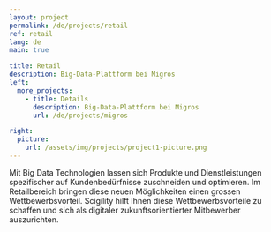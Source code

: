 ```yaml
---
layout: project
permalink: /de/projects/retail
ref: retail
lang: de
main: true

title: Retail
description: Big-Data-Plattform bei Migros
left:
  more_projects:
    - title: Details
      description: Big-Data-Plattform bei Migros
      url: /de/projects/migros

right:
  picture:
    url: /assets/img/projects/project1-picture.png
---
```


Mit Big Data Technologien lassen sich Produkte und Dienstleistungen spezifischer auf Kundenbedürfnisse zuschneiden und optimieren. Im Retailbereich bringen diese neuen Möglichkeiten einen grossen Wettbewerbsvorteil. Scigility hilft Ihnen diese Wettbewerbsvorteile zu schaffen und sich als digitaler zukunftsorientierter Mitbewerber auszurichten.
